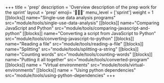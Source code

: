 +++
title = 'prep'
description = 'Overview description of the prep work for the sprint'
layout = 'prep'
emoji= '🧑🏾‍💻'
menu_level = ['sprint']
weight = 1
[[blocks]]
name="Single-use data analysis programs"
src="module/tools/single-use-data-analysis"
[[blocks]]
name="Comparing JavaScript and Python"
src="module/tools/comparing-javascript-and-python"
[[blocks]]
name="Converting a script from JavaScript to Python"
src="module/tools/converting-javascript-to-python"
[[blocks]]
name="Reading a file"
src="module/tools/reading-a-file"
[[blocks]]
name="Splitting"
src="module/tools/splitting-a-string"
[[blocks]]
name="Counting words"
src="module/tools/counting-words"
[[blocks]]
name="Putting it all together"
src="module/tools/converted-program"
[[blocks]]
name = "Virtual environments"
src="module/tools/virtual-environments"
[[blocks]]
name = "Using python dependencies"
src="module/tools/using-python-dependencies"
+++
